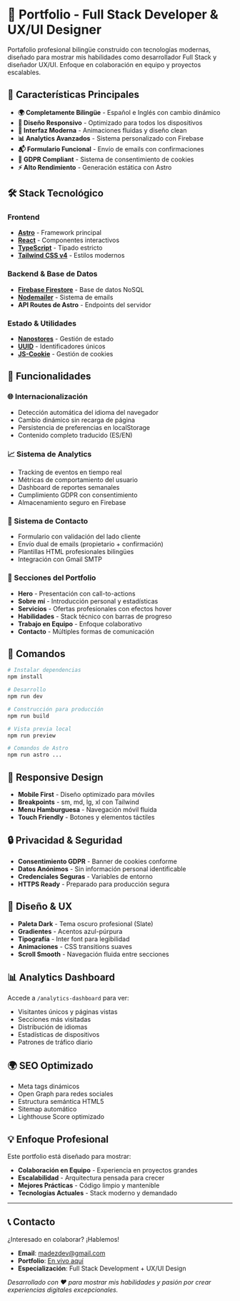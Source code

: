 # 💼 Portfolio - Full Stack Developer & UX/UI Designer

Portafolio profesional bilingüe construido con tecnologías modernas, diseñado para mostrar mis habilidades como desarrollador Full Stack y diseñador UX/UI. Enfoque en colaboración en equipo y proyectos escalables.

## 🚀 Características Principales

- **🌍 Completamente Bilingüe** - Español e Inglés con cambio dinámico
- **📱 Diseño Responsivo** - Optimizado para todos los dispositivos
- **🎨 Interfaz Moderna** - Animaciones fluidas y diseño clean
- **📊 Analytics Avanzados** - Sistema personalizado con Firebase
- **📬 Formulario Funcional** - Envío de emails con confirmaciones
- **🍪 GDPR Compliant** - Sistema de consentimiento de cookies
- **⚡ Alto Rendimiento** - Generación estática con Astro

## 🛠️ Stack Tecnológico

### Frontend
- **[Astro](https://astro.build/)** - Framework principal
- **[React](https://reactjs.org/)** - Componentes interactivos
- **[TypeScript](https://www.typescriptlang.org/)** - Tipado estricto
- **[Tailwind CSS v4](https://tailwindcss.com/)** - Estilos modernos

### Backend & Base de Datos
- **[Firebase Firestore](https://firebase.google.com/products/firestore)** - Base de datos NoSQL
- **[Nodemailer](https://nodemailer.com/)** - Sistema de emails
- **API Routes de Astro** - Endpoints del servidor

### Estado & Utilidades
- **[Nanostores](https://github.com/nanostores/nanostores)** - Gestión de estado
- **[UUID](https://www.npmjs.com/package/uuid)** - Identificadores únicos
- **[JS-Cookie](https://github.com/js-cookie/js-cookie)** - Gestión de cookies

## 🌟 Funcionalidades

### 🌐 Internacionalización
- Detección automática del idioma del navegador
- Cambio dinámico sin recarga de página
- Persistencia de preferencias en localStorage
- Contenido completo traducido (ES/EN)

### 📈 Sistema de Analytics
- Tracking de eventos en tiempo real
- Métricas de comportamiento del usuario
- Dashboard de reportes semanales
- Cumplimiento GDPR con consentimiento
- Almacenamiento seguro en Firebase

### 📧 Sistema de Contacto
- Formulario con validación del lado cliente
- Envío dual de emails (propietario + confirmación)
- Plantillas HTML profesionales bilingües
- Integración con Gmail SMTP

### 🎯 Secciones del Portfolio
- **Hero** - Presentación con call-to-actions
- **Sobre mí** - Introducción personal y estadísticas
- **Servicios** - Ofertas profesionales con efectos hover
- **Habilidades** - Stack técnico con barras de progreso
- **Trabajo en Equipo** - Enfoque colaborativo
- **Contacto** - Múltiples formas de comunicación

## 🚀 Comandos

```bash
# Instalar dependencias
npm install

# Desarrollo
npm run dev

# Construcción para producción
npm run build

# Vista previa local
npm run preview

# Comandos de Astro
npm run astro ...
```

## 📱 Responsive Design

- **Mobile First** - Diseño optimizado para móviles
- **Breakpoints** - sm, md, lg, xl con Tailwind
- **Menu Hamburguesa** - Navegación móvil fluida
- **Touch Friendly** - Botones y elementos táctiles

## 🔒 Privacidad & Seguridad

- **Consentimiento GDPR** - Banner de cookies conforme
- **Datos Anónimos** - Sin información personal identificable
- **Credenciales Seguras** - Variables de entorno
- **HTTPS Ready** - Preparado para producción segura

## 🎨 Diseño & UX

- **Paleta Dark** - Tema oscuro profesional (Slate)
- **Gradientes** - Acentos azul-púrpura
- **Tipografía** - Inter font para legibilidad
- **Animaciones** - CSS transitions suaves
- **Scroll Smooth** - Navegación fluida entre secciones

## 📊 Analytics Dashboard

Accede a `/analytics-dashboard` para ver:
- Visitantes únicos y páginas vistas
- Secciones más visitadas
- Distribución de idiomas
- Estadísticas de dispositivos
- Patrones de tráfico diario

## 🌍 SEO Optimizado

- Meta tags dinámicos
- Open Graph para redes sociales
- Estructura semántica HTML5
- Sitemap automático
- Lighthouse Score optimizado

## 💡 Enfoque Profesional

Este portfolio está diseñado para mostrar:
- **Colaboración en Equipo** - Experiencia en proyectos grandes
- **Escalabilidad** - Arquitectura pensada para crecer
- **Mejores Prácticas** - Código limpio y mantenible
- **Tecnologías Actuales** - Stack moderno y demandado

---

## 📞 Contacto

¿Interesado en colaborar? ¡Hablemos!

- **Email**: [madezdev@gmail.com](mailto:madezdev@gmail.com)
- **Portfolio**: [En vivo aquí](tu-dominio.com)
- **Especialización**: Full Stack Development + UX/UI Design

*Desarrollado con ❤️ para mostrar mis habilidades y pasión por crear experiencias digitales excepcionales.*